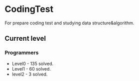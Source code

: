 # CodingTest

For prepare coding test and studying data structure&algorithm.

## Current level

### Programmers

- Level0 - 135 solved.
- Level1 - 60 solved.
- level2 - 3 solved.
